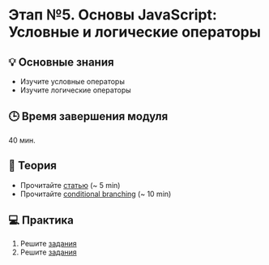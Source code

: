 # Этап №5. Основы JavaScript: Условные и логические операторы

## 💡 Основные знания 

- Изучите условные операторы
- Изучите логические операторы

## 🕒 Время завершения модуля

40 мин.

## 📖 Теория

- Прочитайте [статью](https://learn.javascript.ru/logical-operators) (~ 5 min)
- Прочитайте [conditional branching](https://learn.javascript.ru/ifelse) (~ 10 min)

## 💻  Практика

1. Решите [задания](https://learn.javascript.ru/logical-operators#tasks) 
2. Решите [задания](https://learn.javascript.ru/ifelse#tasks)
   